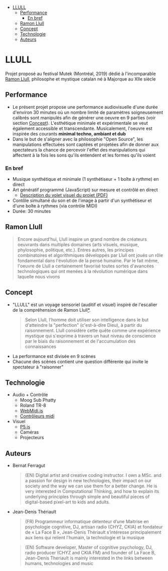 - [LLULL](#llull)
  - [Performance](#performance)
    - [En bref](#en-bref)
  - [Ramon Llull](#ramon-llull)
  - [Concept](#concept)
  - [Technologie](#technologie)
  - [Auteurs](#auteurs)


# LLULL
Projet proposé au festival Mutek (Montréal, 2019) dédié à l'incomparable [Ramon Llull](https://en.wikipedia.org/wiki/Ramon_Llull), philosophe et mystique catalan né à Majorque au XIIe siècle

## Performance
* Le présent projet propose une performance audiovisuelle d'une durée d'environ 30 minutes où un nombre limité de paramètres soigneusement calibrés sont manipulés afin de générer une oeuvre en 9 parties (voir section [Concept](#concept)). L'esthétique minimale et expérimentale se veut également accessible et transcendante. Musicalement, l'oeuvre est inspirée des courants **minimal techno, ambiant et dub**
* Dans le but de s'aligner avec la philosophie "Open Source", les manipulations effectuées sont captées et projetées afin de donner aux spectateurs la chance de percevoir l'effet des manipulations qui affectent à la fois les sons qu'ils entendent et les formes qu'ils voient

### En bref
* Musique synthétique et minimale (1 synthétiseur + 1 boîte à rythme) en direct
* Art génératif programmé (JavaScript) sur mesure et contrôlé en direct
  * [Description du volet visuel du projet (PDF)](/PDF/LLULL-visuals-v1.pdf)
* Contôle simultané du son et de l'image à partir d'un synthétiseur et d'une boîte à rythmes (via contrôle MIDI)
* Durée: 30 minutes

## Ramon Llull

>Encore aujourd'hui, Llull inspire un grand nombre de créateurs oeuvrants dans multiples domaines (arts visuels, musique, phylosophie, politique, etc.). Entres autres, les principes combinatoires et algorithmiques développés par Llull ont joués un rôle fondamental dans l'évolution de la pensé humaine. Par le fait même, l'oeuvre de Llull a certainement favorisé toutes sortes d'avancées technologiques qui ont menées à la révolution numérique dans laquelle nous vivons

## Concept
* "LLULL" est un voyage sensoriel (auditif et visuel) inspiré de l'escalier de la compréhension de Ramon Llull[*](https://monestiravellanes.wordpress.com/2009/01/30/lescala-de-lenteniment-llull-al-monestir-de-les-avellanes/). 
  >Selon Llull, l'homme doit utiliser son intelligence dans le but d'atteindre la "perfection" (c'est-à-dire Dieu), à partir du raisonnement. Llull considère cette quête comme une expérience mystique qui s'exprime à travers un haut niveau de conscience par le biais du raisonnement et de l'accumulation des connaissances
* La performance est divisée en 9 scènes
* Chacune des scènes contient une question différente qui invite le spectateur à "raisonner"

## Technologie
* Audio + Contrôle
  * Moog Sub Phatty
  * Roland TR-8
  * [WebMidi.js](http://djipco.github.io/webmidi/latest/classes/WebMidi.html)
  * [Contrôleurs midi](https://d16rm6ap8dyyo6.cloudfront.net/product_images/images/000/001/491/medium/Black_34_zoomed.jpg?1398722121)
* Visuel
  * [P5.js](https://p5js.org/examples/simulate-particle-system.html)
  * Caméras
  * Projecteurs

## Auteurs
* Bernat Ferragut
  >(EN) Digital artist and creative coding instructor. I own a MSc. and a passion for design in new technologies, their impact on our society and the way we can use them for a better change. He is very interested in Computational Thinking, and how to explain its underlying principles through simple and beautiful pieces of digital-based pixel-art to kids and adults.
* Jean-Denis Thériault
  >(FR) Programmeur informatique détenteur d’une Maitrise en psychologie cognitive, DJ, artisan radio (CHYZ, CKIA) et fondateur de « La Face B », Jean-Denis Thériault s’intéresse principalement aux liens qui relient l'humain, la technologie et la musique

  >(EN) Software developer, Master of cognitive psychology, DJ, radio producer (CHYZ and CKIA FM) and founder of La Face B, Jean-Denis Theriault is mainly interested in the links between humans, technologies and music